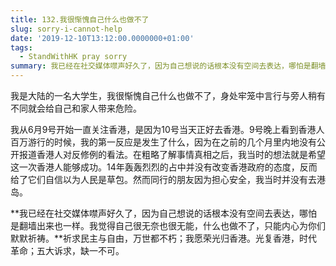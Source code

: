 ```yaml
---
title: 132.我很惭愧自己什么也做不了
slug: sorry-i-cannot-help
date: '2019-12-10T13:12:00.0000000+01:00'
tags:
  - StandWithHK pray sorry
summary: 我已经在社交媒体噤声好久了，因为自己想说的话根本没有空间去表达，哪怕是翻墙出来也一样。我觉得自己很无奈也很无能，什么也做不了，只能内心为你们默默祈祷。
---
```

我是大陆的一名大学生，我很惭愧自己什么也做不了，身处牢笼中言行与旁人稍有不同就会给自己和家人带来危险。

我从6月9号开始一直关注香港，是因为10号当天正好去香港。9号晚上看到香港人百万游行的时候，我的第一反应是发生了什么，因为在之前的几个月里内地没有公开报道香港人对反修例的看法。在粗略了解事情真相之后，我当时的想法就是希望这一次香港人能够成功。14年轰轰烈烈的占中并没有改变香港政府的态度，反而给了它们自信以为人民是草包。然而同行的朋友因为担心安全，我当时并没有去港岛。

**我已经在社交媒体噤声好久了，因为自己想说的话根本没有空间去表达，哪怕是翻墙出来也一样。我觉得自己很无奈也很无能，什么也做不了，只能内心为你们默默祈祷。**祈求民主与自由，万世都不朽；我愿荣光归香港。光复香港，时代革命；五大诉求，缺一不可。
